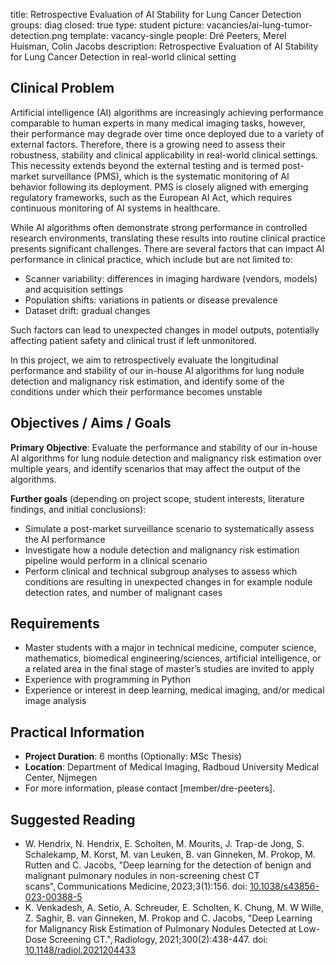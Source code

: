 title: Retrospective Evaluation of AI Stability for Lung Cancer Detection
groups: diag
closed: true
type: student
picture: vacancies/ai-lung-tumor-detection.png
template: vacancy-single
people: Dré Peeters, Merel Huisman, Colin Jacobs
description: Retrospective Evaluation of AI Stability for Lung Cancer Detection in real-world clinical setting

## Clinical Problem

Artificial intelligence (AI) algorithms are increasingly achieving performance comparable to human experts in many medical imaging tasks, however, their performance may degrade over time once deployed due to a variety of external factors. Therefore, there is a growing need to assess their robustness, stability and clinical applicability in real-world clinical settings. This necessity extends beyond the external testing and is termed post-market surveillance (PMS), which is the systematic monitoring of AI behavior following its deployment. PMS is closely aligned with emerging regulatory frameworks, such as the European AI Act, which requires continuous monitoring of AI systems in healthcare. 

While AI algorithms often demonstrate strong performance in controlled research environments, translating these results into routine clinical practice presents significant challenges. There are several factors that can impact AI performance in clinical practice, which include but are not limited to: <br>
- Scanner variability: differences in imaging hardware (vendors, models) and acquisition settings<br>
- Population shifts: variations in patients or disease prevalence<br>
- Dataset drift: gradual changes<br>

Such factors can lead to unexpected changes in model outputs, potentially affecting patient safety and clinical trust if left unmonitored.  

In this project, we aim to retrospectively evaluate the longitudinal performance and stability of our in-house AI algorithms for lung nodule detection and malignancy risk estimation, and identify some of the conditions under which their performance becomes unstable

## Objectives / Aims / Goals

**Primary Objective**:
Evaluate the performance and stability of our in-house AI algorithms for lung nodule detection and malignancy risk estimation over multiple years, and identify scenarios that may affect the output of the algorithms. 

**Further goals** (depending on project scope, student interests, literature findings, and initial conclusions):<br>
- Simulate a post-market surveillance scenario to systematically assess the AI performance<br>
- Investigate how a nodule detection and malignancy risk estimation pipeline would perform in a clinical scenario<br>
- Perform clinical and technical subgroup analyses to assess which conditions are resulting in unexpected changes in for example nodule detection rates, and number of malignant cases<br>


## Requirements

- Master students with a major in technical medicine, computer science, mathematics, biomedical engineering/sciences, artificial intelligence, or a related area in the final stage of master’s studies are invited to apply<br>
- Experience with programming in Python<br>
- Experience or interest in deep learning, medical imaging, and/or medical image analysis<br>

## Practical Information

- **Project Duration**: 6 months (Optionally: MSc Thesis)
- **Location**: Department of Medical Imaging, Radboud University Medical Center, Nijmegen
- For more information, please contact [member/dre-peeters].

## Suggested Reading

- W. Hendrix, N. Hendrix, E. Scholten, M. Mourits, J. Trap-de Jong, S. Schalekamp, M. Korst, M. van Leuken, B. van Ginneken, M. Prokop, M. Rutten and C. Jacobs, "Deep learning for the detection of benign and malignant pulmonary nodules in non-screening chest CT scans", Communications Medicine, 2023;3(1):156. doi: [10.1038/s43856-023-00388-5](https://doi.org/10.1038/s43856-023-00388-5)
- K. Venkadesh, A. Setio, A. Schreuder, E. Scholten, K. Chung, M. W Wille, Z. Saghir, B. van Ginneken, M. Prokop and C. Jacobs, "Deep Learning for Malignancy Risk Estimation of Pulmonary Nodules Detected at Low-Dose Screening CT.", Radiology, 2021;300(2):438-447. doi: [10.1148/radiol.2021204433](https://doi.org/10.1148/radiol.2021204433)
